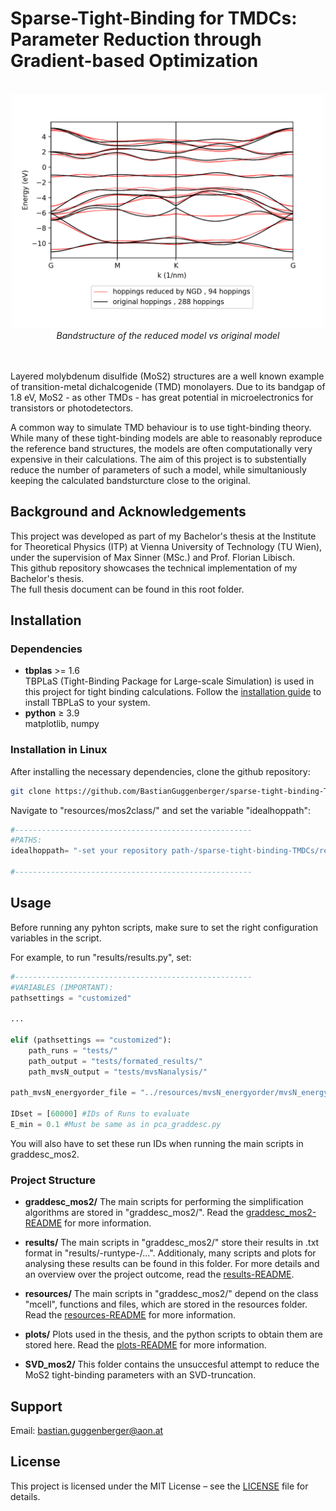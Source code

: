 # Sparse-Tight-Binding for TMDCs: Parameter Reduction through Gradient-based Optimization
<div align="center">
  <br>
  <img src="results/importantresults/graddesc_bands_run1007.png" alt="Header" width="500" />
  <br>
  <em>Bandstructure of the reduced model vs original model</em>
  <br>
  <br>
  <br>
</div>

Layered molybdenum disulfide (MoS2) structures are a well known example of transition-metal dichalcogenide (TMD) monolayers. Due to its bandgap of 1.8 eV, MoS2 - as other TMDs - has great potential in microelectronics for transistors or photodetectors.   


A common way to simulate TMD behaviour is to use tight-binding theory. While many of these tight-binding models are able to reasonably reproduce the reference band structures, the models are often computationally very expensive in their calculations. The aim of this project is to substentially reduce the number of parameters of such a model, while simultaniously keeping the calculated bandsturcture close to the original.  

## Background and Acknowledgements
This project was developed as part of my Bachelor's thesis at the Institute for Theoretical Physics (ITP) at Vienna University of Technology (TU Wien), under the supervision of Max Sinner (MSc.) and Prof. Florian Libisch.  
This github repository showcases the technical implementation of my Bachelor's thesis.  
The full thesis document can be found in this root folder.

## Installation
### Dependencies

- **tbplas** >= 1.6  
TBPLaS (Tight-Binding Package for Large-scale Simulation) is used in this project for tight binding calculations. Follow the [installation guide](https://www.tbplas.net/install.html) to install TBPLaS to your system.
- **python** ≥ 3.9  
matplotlib, numpy

### Installation in Linux
After installing the necessary dependencies, clone the github repository: 

```bash
git clone https://github.com/BastianGuggenberger/sparse-tight-binding-TMDCs
```
Navigate to "resources/mos2class/" and set the variable "idealhoppath":  

```python
#-----------------------------------------------------
#PATHS:
idealhoppath= "-set your repository path-/sparse-tight-binding-TMDCs/resources/idealhoplist/idealhoplist.txt"

#-----------------------------------------------------
```

## Usage
Before running any pyhton scripts, make sure to set the right configuration variables in the script.  

For example, to run "results/results.py", set:  
```python
#-----------------------------------------------------
#VARIABLES (IMPORTANT):
pathsettings = "customized"

...

elif (pathsettings == "customized"):
    path_runs = "tests/"
    path_output = "tests/formated_results/"
    path_mvsN_output = "tests/mvsNanalysis/"

path_mvsN_energyorder_file = "../resources/mvsN_energyorder/mvsN_energyorder.txt"

IDset = [60000] #IDs of Runs to evaluate
E_min = 0.1 #Must be same as in pca_graddesc.py

```  

You will also have to set these run IDs when running the main scripts in graddesc_mos2.  


### Project Structure

- **graddesc_mos2/**
The main scripts for performing the simplification algorithms are stored in "graddesc_mos2/". Read the [graddesc_mos2-README](graddesc_mos2/README.md) for more information.  

- **results/**
The main scripts in "graddesc_mos2/" store their results in .txt format in "results/-runtype-/...". Additionaly, many scripts and plots for analysing these results can be found in this folder. For more details and an overview over the project outcome, read the [results-README](results/README.md).  

- **resources/**
The main scripts in "graddesc_mos2/" depend on the class "mcell", functions and files, which are stored in the resources folder. Read the [resources-README](resources/README.md) for more information.  

- **plots/**
Plots used in the thesis, and the python scripts to obtain them are stored here. Read the [plots-README](plots/README.md) for more information.  

- **SVD_mos2/**
This folder contains the unsuccesful attempt to reduce the MoS2 tight-binding parameters with an SVD-truncation.

## Support
Email: bastian.guggenberger@aon.at

## License
This project is licensed under the MIT License – see the [LICENSE](../LICENSE.txt) file for details.